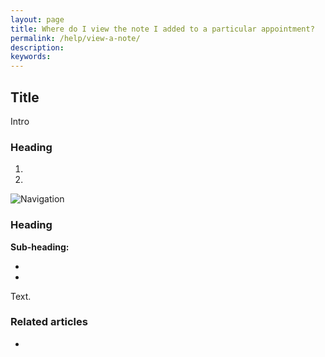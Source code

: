 ```yaml
---
layout: page
title: Where do I view the note I added to a particular appointment?
permalink: /help/view-a-note/
description:
keywords:
---
```


## Title

Intro

### Heading

1.
2.

![Navigation](images/foldername/file.png)

### Heading

**Sub-heading:**

*
*

Text.

### Related articles

*
